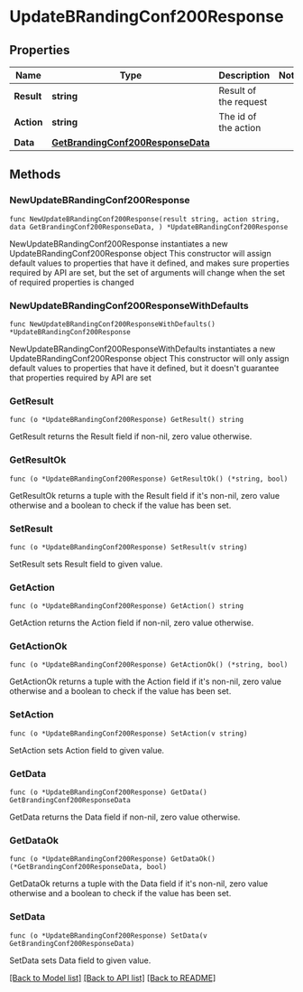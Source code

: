 # UpdateBRandingConf200Response

## Properties

Name | Type | Description | Notes
------------ | ------------- | ------------- | -------------
**Result** | **string** | Result of the request | 
**Action** | **string** | The id of the action | 
**Data** | [**GetBrandingConf200ResponseData**](GetBrandingConf200ResponseData.md) |  | 

## Methods

### NewUpdateBRandingConf200Response

`func NewUpdateBRandingConf200Response(result string, action string, data GetBrandingConf200ResponseData, ) *UpdateBRandingConf200Response`

NewUpdateBRandingConf200Response instantiates a new UpdateBRandingConf200Response object
This constructor will assign default values to properties that have it defined,
and makes sure properties required by API are set, but the set of arguments
will change when the set of required properties is changed

### NewUpdateBRandingConf200ResponseWithDefaults

`func NewUpdateBRandingConf200ResponseWithDefaults() *UpdateBRandingConf200Response`

NewUpdateBRandingConf200ResponseWithDefaults instantiates a new UpdateBRandingConf200Response object
This constructor will only assign default values to properties that have it defined,
but it doesn't guarantee that properties required by API are set

### GetResult

`func (o *UpdateBRandingConf200Response) GetResult() string`

GetResult returns the Result field if non-nil, zero value otherwise.

### GetResultOk

`func (o *UpdateBRandingConf200Response) GetResultOk() (*string, bool)`

GetResultOk returns a tuple with the Result field if it's non-nil, zero value otherwise
and a boolean to check if the value has been set.

### SetResult

`func (o *UpdateBRandingConf200Response) SetResult(v string)`

SetResult sets Result field to given value.


### GetAction

`func (o *UpdateBRandingConf200Response) GetAction() string`

GetAction returns the Action field if non-nil, zero value otherwise.

### GetActionOk

`func (o *UpdateBRandingConf200Response) GetActionOk() (*string, bool)`

GetActionOk returns a tuple with the Action field if it's non-nil, zero value otherwise
and a boolean to check if the value has been set.

### SetAction

`func (o *UpdateBRandingConf200Response) SetAction(v string)`

SetAction sets Action field to given value.


### GetData

`func (o *UpdateBRandingConf200Response) GetData() GetBrandingConf200ResponseData`

GetData returns the Data field if non-nil, zero value otherwise.

### GetDataOk

`func (o *UpdateBRandingConf200Response) GetDataOk() (*GetBrandingConf200ResponseData, bool)`

GetDataOk returns a tuple with the Data field if it's non-nil, zero value otherwise
and a boolean to check if the value has been set.

### SetData

`func (o *UpdateBRandingConf200Response) SetData(v GetBrandingConf200ResponseData)`

SetData sets Data field to given value.



[[Back to Model list]](../README.md#documentation-for-models) [[Back to API list]](../README.md#documentation-for-api-endpoints) [[Back to README]](../README.md)


